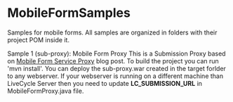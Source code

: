 MobileFormSamples
=================

Samples for mobile forms. All samples are organized in folders with their project POM inside it.

Sample 1 (sub-proxy): Mobile Form Proxy
This is a Submission Proxy based on [Mobile Form Service Proxy](http://blogs.adobe.com/foxes/mobile-form-service-proxy-lc11-0-1-es4sp1-new/) blog post. To build the project you can run 'mvn install'. You can deploy the sub-proxy.war created in the target forlder to any webserver.
If your webserver is running on a different machine than LiveCycle Server then you need to update **LC_SUBMISSION_URL** in MobileFormProxy.java file. 


